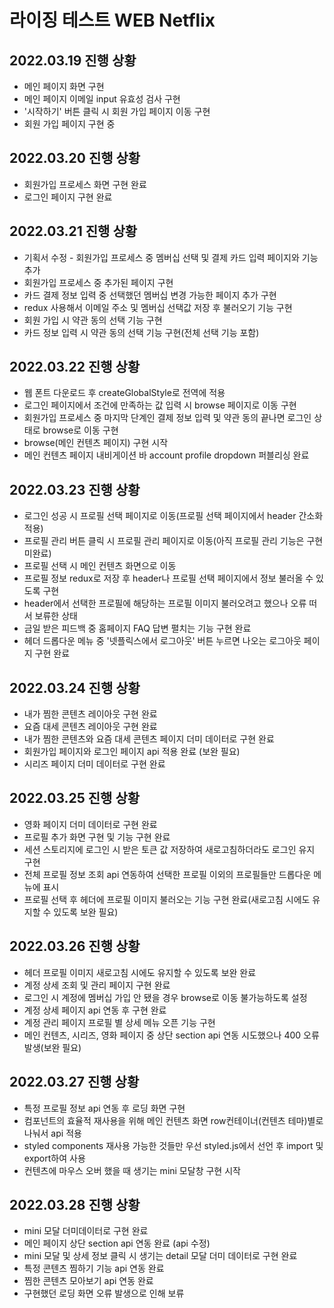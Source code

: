 # 라이징 테스트 WEB Netflix

## 2022.03.19 진행 상황

- 메인 페이지 화면 구현
- 메인 페이지 이메일 input 유효성 검사 구현
- '시작하기' 버튼 클릭 시 회원 가입 페이지 이동 구현
- 회원 가입 페이지 구현 중

## 2022.03.20 진행 상황

- 회원가입 프로세스 화면 구현 완료
- 로그인 페이지 구현 완료

## 2022.03.21 진행 상황

- 기획서 수정 - 회원가입 프로세스 중 멤버십 선택 및 결제 카드 입력 페이지와 기능 추가
- 회원가입 프로세스 중 추가된 페이지 구현
- 카드 결제 정보 입력 중 선택했던 멤버십 변경 가능한 페이지 추가 구현
- redux 사용해서 이메일 주소 및 멤버십 선택값 저장 후 불러오기 기능 구현
- 회원 가입 시 약관 동의 선택 기능 구현
- 카드 정보 입력 시 약관 동의 선택 기능 구현(전체 선택 기능 포함)

## 2022.03.22 진행 상황

- 웹 폰트 다운로드 후 createGlobalStyle로 전역에 적용
- 로그인 페이지에서 조건에 만족하는 값 입력 시 browse 페이지로 이동 구현
- 회원가입 프로세스 중 마지막 단계인 결제 정보 입력 및 약관 동의 끝나면 로그인 상태로 browse로 이동 구현
- browse(메인 컨텐츠 페이지) 구현 시작
- 메인 컨텐츠 페이지 내비게이션 바 account profile dropdown 퍼블리싱 완료

## 2022.03.23 진행 상황

- 로그인 성공 시 프로필 선택 페이지로 이동(프로필 선택 페이지에서 header 간소화 적용)
- 프로필 관리 버튼 클릭 시 프로필 관리 페이지로 이동(아직 프로필 관리 기능은 구현 미완료)
- 프로필 선택 시 메인 컨텐츠 화면으로 이동
- 프로필 정보 redux로 저장 후 header나 프로필 선택 페이지에서 정보 불러올 수 있도록 구현
- header에서 선택한 프로필에 해당하는 프로필 이미지 불러오려고 했으나 오류 떠서 보류한 상태
- 금일 받은 피드백 중 홈페이지 FAQ 답변 펼치는 기능 구현 완료
- 헤더 드롭다운 메뉴 중 '넷플릭스에서 로그아웃' 버튼 누르면 나오는 로그아웃 페이지 구현 완료

## 2022.03.24 진행 상황

- 내가 찜한 콘텐츠 레이아웃 구현 완료
- 요즘 대세 콘텐츠 레이아웃 구현 완료
- 내가 찜한 콘텐츠와 요즘 대세 콘텐츠 페이지 더미 데이터로 구현 완료
- 회원가입 페이지와 로그인 페이지 api 적용 완료 (보완 필요)
- 시리즈 페이지 더미 데이터로 구현 완료

## 2022.03.25 진행 상황

- 영화 페이지 더미 데이터로 구현 완료
- 프로필 추가 화면 구현 및 기능 구현 완료
- 세션 스토리지에 로그인 시 받은 토큰 값 저장하여 새로고침하더라도 로그인 유지 구현
- 전체 프로필 정보 조회 api 연동하여 선택한 프로필 이외의 프로필들만 드롭다운 메뉴에 표시
- 프로필 선택 후 헤더에 프로필 이미지 불러오는 기능 구현 완료(새로고침 시에도 유지할 수 있도록 보완 필요)

## 2022.03.26 진행 상황

- 헤더 프로필 이미지 새로고침 시에도 유지할 수 있도록 보완 완료
- 계정 상세 조회 및 관리 페이지 구현 완료
- 로그인 시 계정에 멤버십 가입 안 됐을 경우 browse로 이동 불가능하도록 설정
- 계정 상세 페이지 api 연동 후 구현 완료
- 계정 관리 페이지 프로필 별 상세 메뉴 오픈 기능 구현
- 메인 컨텐츠, 시리즈, 영화 페이지 중 상단 section api 연동 시도했으나 400 오류 발생(보완 필요)

## 2022.03.27 진행 상황

- 특정 프로필 정보 api 연동 후 로딩 화면 구현
- 컴포넌트의 효율적 재사용을 위해 메인 컨텐츠 화면 row컨테이너(컨텐츠 테마)별로 나눠서 api 적용
- styled components 재사용 가능한 것들만 우선 styled.js에서 선언 후 import 및 export하여 사용
- 컨텐츠에 마우스 오버 했을 때 생기는 mini 모달창 구현 시작

## 2022.03.28 진행 상황

- mini 모달 더미데이터로 구현 완료
- 메인 페이지 상단 section api 연동 완료 (api 수정)
- mini 모달 및 상세 정보 클릭 시 생기는 detail 모달 더미 데이터로 구현 완료
- 특정 콘텐츠 찜하기 기능 api 연동 완료
- 찜한 콘텐츠 모아보기 api 연동 완료
- 구현했던 로딩 화면 오류 발생으로 인해 보류
